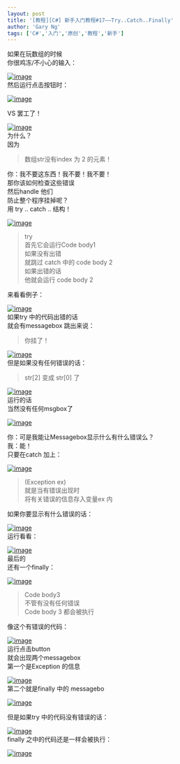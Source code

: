 ```yaml
---
layout: post
title: '[教程][C#] 新手入门教程#17——Try..Catch..Finally'
author: 'Gary Ng'
tags: ['C#','入门','原创','教程','新手']
---
```


如果在玩数组的时候  
 你很鸡冻/不小心的输入：  

[![image](http://lh6.ggpht.com/-h3JYDUOGo28/Uo72ANDrczI/AAAAAAAAGPY/4Ny5C6Yd_wA/image_thumb.png?imgmax=800 "image")](http://lh6.ggpht.com/-PyKs7ICmdRY/Uo71_Yi2ysI/AAAAAAAAGPQ/0Yw1P0vKIgI/s1600-h/image%25255B2%25255D.png)  
 然后运行点击按钮时：  

[![image](http://lh6.ggpht.com/-cdbCZgNaZcU/Uo72BjH51sI/AAAAAAAAGPo/9sR8_Nb-tIc/image_thumb%25255B1%25255D.png?imgmax=800 "image")](http://lh4.ggpht.com/-0rXShI8UPbI/Uo72A2z68QI/AAAAAAAAGPg/Ehr-5gRfDPY/s1600-h/image%25255B5%25255D.png)  
  
 VS 罢工了！  

[![image](http://lh6.ggpht.com/-La06guqOpC4/Uo72DFC7lRI/AAAAAAAAGP0/TA533iz6PVM/image_thumb%25255B2%25255D.png?imgmax=800 "image")](http://lh3.ggpht.com/-oZF5S4lAHhc/Uo72CRDbx1I/AAAAAAAAGPw/RFj3-pbWzEc/s1600-h/image%25255B8%25255D.png)  
 为什么？  
 因为  

> 数组str没有index 为 2 的元素！

  
 你：我不要这东西！我不要！我不要！  
 那你该如何检查这些错误  
 然后handle 他们  
 防止整个程序挂掉呢？  
 用 try .. catch .. 结构！  

[![image](http://lh5.ggpht.com/-QncuD7xT_hc/Uo72ET65JLI/AAAAAAAAGQI/Gc2xRSMnYCM/image_thumb%25255B5%25255D.png?imgmax=800 "image")](http://lh4.ggpht.com/-skbQgf_no6A/Uo72Dvu_9nI/AAAAAAAAGQA/ttREVmJV1S8/s1600-h/image%25255B17%25255D.png)  

> try  
>  首先它会运行Code body1  
>  如果没有出错  
>  就跳过 catch 中的 code body 2  
>  如果出错的话  
>  他就会运行 code body 2

来看看例子：  

[![image](http://lh4.ggpht.com/-7XT0pF1vIh0/Uo72Ft3_7iI/AAAAAAAAGQY/biO77JgtACI/image_thumb%25255B6%25255D.png?imgmax=800 "image")](http://lh5.ggpht.com/-TQTVRwI9DZg/Uo72FPne3kI/AAAAAAAAGQM/JKE4OPMnEeI/s1600-h/image%25255B20%25255D.png)  
 如果try 中的代码出错的话  
 就会有messagebox 跳出来说：  

> 你挂了！

[![image](http://lh6.ggpht.com/-zWm8-GdBI8I/Uo72HPlTEII/AAAAAAAAGQo/kNCgbJGBHlg/image_thumb%25255B8%25255D.png?imgmax=800 "image")](http://lh3.ggpht.com/-7aL45iVHbd0/Uo72GaGPbYI/AAAAAAAAGQg/8loW78cNgqY/s1600-h/image%25255B26%25255D.png)  
 但是如果没有任何错误的话：  

> str[2] 变成 str[0] 了

[![image](http://lh4.ggpht.com/-7LRFBZfNe4Y/Uo72IZJA46I/AAAAAAAAGQ0/mXz51E28GVs/image_thumb%25255B9%25255D.png?imgmax=800 "image")](http://lh3.ggpht.com/-WQtlIaAFo40/Uo72Hm9qMKI/AAAAAAAAGQw/mlgpgZNvmac/s1600-h/image%25255B29%25255D.png)  
 运行的话  
 当然没有任何msgbox了  

[![image](http://lh4.ggpht.com/-1kDsVs1_kX4/Uo72J-ky5HI/AAAAAAAAGRI/LqD7P9sfckA/image_thumb%25255B10%25255D.png?imgmax=800 "image")](http://lh5.ggpht.com/-oNb07nX7HX0/Uo72I9WzlYI/AAAAAAAAGRA/yCoTB1IJjlc/s1600-h/image%25255B32%25255D.png)  
  
 你：可是我能让Messagebox显示什么有什么错误么？  
 我：能！  
 只要在catch 加上：  

[![image](http://lh4.ggpht.com/-OK3WPBcO1aE/Uo72LNkxf7I/AAAAAAAAGRU/fv3nCGpZydA/image_thumb%25255B13%25255D.png?imgmax=800 "image")](http://lh6.ggpht.com/-POTcYUjJSA0/Uo72KujNNrI/AAAAAAAAGRQ/ufRxLqNjm4s/s1600-h/image%25255B41%25255D.png)  

> (Exception ex)  
>  就是当有错误出现时  
>  将有关错误的信息存入变量ex 内

如果你要显示有什么错误的话：  

[![image](http://lh6.ggpht.com/-WVU1arCiT_I/Uo72MdY6hfI/AAAAAAAAGRo/VE9qkjkbV8s/image_thumb%25255B14%25255D.png?imgmax=800 "image")](http://lh4.ggpht.com/-ZRdFn6IWA2k/Uo72LmkLhiI/AAAAAAAAGRg/11tRrPxr9Nw/s1600-h/image%25255B44%25255D.png)  
 运行看看：  

[![image](http://lh4.ggpht.com/-GsDr0rcT348/Uo72N9eS_kI/AAAAAAAAGR4/LTPPYirz6kE/image_thumb%25255B15%25255D.png?imgmax=800 "image")](http://lh5.ggpht.com/-udFSOr6fuNc/Uo72M9Qn3SI/AAAAAAAAGRw/bnphh1BgIow/s1600-h/image%25255B47%25255D.png)  
 最后的  
 还有一个finally：  

[![image](http://lh5.ggpht.com/-pOBHGGEFJo4/Uo72PF0SO_I/AAAAAAAAGSI/Wq8pkAmy0ys/image_thumb%25255B17%25255D.png?imgmax=800 "image")](http://lh6.ggpht.com/-cL2zI3_-mzM/Uo72Ogshz9I/AAAAAAAAGR8/AdWfx4Vb9vQ/s1600-h/image%25255B53%25255D.png)  

> Code body3  
>  不管有没有任何错误  
>  Code body 3 都会被执行

像这个有错误的代码：  

[![image](http://lh3.ggpht.com/-xmRKMBe9dBU/Uo72QZ0r4KI/AAAAAAAAGSY/cdw7eUPVKZs/image_thumb%25255B18%25255D.png?imgmax=800 "image")](http://lh6.ggpht.com/-LzI0wt0mOEw/Uo72P_WMWHI/AAAAAAAAGSQ/HY2VJuDItzo/s1600-h/image%25255B56%25255D.png)  
 运行点击button  
 就会出现两个messagebox  
 第一个是Exception 的信息  

[![image](http://lh6.ggpht.com/-WUM6jYiCtx0/Uo72R68AJvI/AAAAAAAAGSo/291Mc0xdE20/image_thumb%25255B19%25255D.png?imgmax=800 "image")](http://lh5.ggpht.com/-jEJ7VyQfyV8/Uo72RKM-1_I/AAAAAAAAGSg/JMxU46dDS_c/s1600-h/image%25255B59%25255D.png)  
 第二个就是finally 中的 messagebo  

[![image](http://lh5.ggpht.com/-X0sMglfdqu4/Uo72TAD6XYI/AAAAAAAAGS4/hQIXK1ZyfsU/image_thumb%25255B20%25255D.png?imgmax=800 "image")](http://lh6.ggpht.com/-zi1knnBTpRk/Uo72Sj0tT6I/AAAAAAAAGSw/1ZFCtfSwqx0/s1600-h/image%25255B62%25255D.png)  
  
 但是如果try 中的代码没有错误的话：  

[![image](http://lh6.ggpht.com/-0G2DeOj2N_4/Uo72Utyl4lI/AAAAAAAAGTI/lOcX1y8bdc0/image_thumb%25255B21%25255D.png?imgmax=800 "image")](http://lh3.ggpht.com/-MX-6NeHBnWU/Uo72T8JdUrI/AAAAAAAAGTA/Dy-6DqrPfqM/s1600-h/image%25255B65%25255D.png)  
 finally 之中的代码还是一样会被执行：  

[![image](http://lh4.ggpht.com/-iipALVVbAFQ/Uo72WCfVFFI/AAAAAAAAGTY/WC6G4msY5fQ/image_thumb%25255B22%25255D.png?imgmax=800 "image")](http://lh3.ggpht.com/-O4IQvs2xOrk/Uo72VfWDDxI/AAAAAAAAGTQ/eCZDDeumZQQ/s1600-h/image%25255B68%25255D.png)

